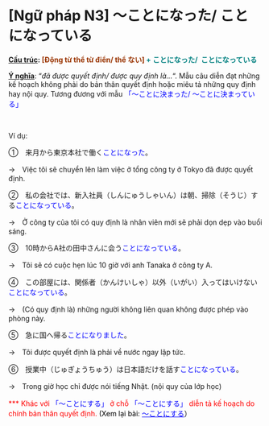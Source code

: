 # [Ngữ pháp N3] ～ことになった/ ことになっている
<div class="entry-content">
<p><strong><span style="text-decoration: underline;">Cấu trúc</span>: <span style="color: #993300;">[Động từ thể từ điển/ thể ない]</span> <span style="color: #008080;">+ ことになった/  ことになっている</span></strong></p>
<p><strong><span style="text-decoration: underline;">Ý nghĩa</span></strong>: “<em>đã được quyết định/ được quy định là…</em>“. Mẫu câu diễn đạt những kế hoạch không phải do bản thân quyết định hoặc miêu tả những quy định hay nội quy. Tương đương với mẫu <span style="color: #0000ff;">「～ことに決まった/ ～ことに決まっている」</span></p>

<br/>
</p>
<p>Ví dụ:</p>
<p>①　来月から東京本社で働く<span style="color: #0000ff;">ことになった</span>。</p>
<p>→　Việc tôi sẽ chuyển lên làm việc ở tổng công ty ở Tokyo đã được quyết định.</p>
<p>②　私の会社では、新入社員（しんにゅうしゃいん）は朝、掃除（そうじ）する<span style="color: #0000ff;">ことになっている</span>。</p>
<p>→　Ở công ty của tôi có quy định là nhân viên mới sẽ phải dọn dẹp vào buổi sáng.</p>
<p>③　10時からA社の田中さんに会う<span style="color: #0000ff;">ことになっている</span>。</p>
<p>→　Tôi sẽ có cuộc hẹn lúc 10 giờ với anh Tanaka ở công ty A.</p>
<p>④　この部屋には、関係者（かんけいしゃ）以外（いがい）入ってはいけない<span style="color: #0000ff;">ことになっている</span>。</p>
<p>→　(Có quy định là) những người không liên quan không được phép vào phòng này.</p>
<p>⑤　急に国へ帰る<span style="color: #0000ff;">ことになりました</span>。</p>
<p>→　Tôi được quyết định là phải về nước ngay lập tức.</p>
<p>⑥　授業中（じゅぎょうちゅう）は日本語だけを話す<span style="color: #0000ff;">ことになっている</span>。</p>
<p>→　Trong giờ học chỉ được nói tiếng Nhật. (nội quy của lớp học)</p>
<p><span style="color: #ff0000;">*** Khác với <span style="color: #0000ff;">「～ことにする」</span> ở chỗ <span style="color: #0000ff;">「～ことにする」</span> diễn tả kế hoạch do chính bản thân quyết định. </span><span><span style="color: #000000;">(Xem lại bài: <span style="color: #0000ff;"><a href="https://bikae.net/ngu-phap/ngu-phap-n4-%ef%bd%9e%e3%81%ab%e3%81%99%e3%82%8b/" style="color: #0000ff;" target="_blank">～ことにする</a></span>）</span></span></p>

</div>